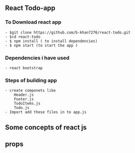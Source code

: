 
## React Todo-app 

 ### To Download react app   
    - $git clone https://github.com/b-khan7276/react-todo.git
    - $cd react-todo
    - $ npm install ( to install dependencies)
    - $ npm start (to start the app )


### Dependencies i have used
    - react bootstrap



### Steps of building app
    - create componets like
        Header.js
        Footer.js
        TodoItems.js
        Todo.js
    - Import add these files in to app.js




## Some concepts of react js

## props
    

